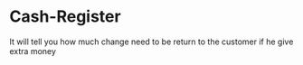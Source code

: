 # Cash-Register
It will tell you how much change need to be return to the customer if he give extra money 
